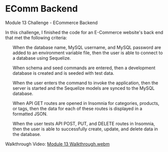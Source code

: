 # EComm Backend
Module 13 Challenge - ECommerce Backend

In this challenge, I finished the code for an E-Commerce website's back end that met the following criteria:
<ul>When the database name, MySQL username, and MySQL password are added to an environment variable file, then the user is able to connect to a database using Sequelize.</ul>
<ul>When schema and seed commands are entered, then a development database is created and is seeded with test data.</ul>
<ul>When the user enters the command to invoke the application, then the server is started and the Sequelize models are synced to the MySQL database.</ul>
<ul>When API GET routes are opened in Insomnia for categories, products, or tags, then the data for each of these routes is displayed in a formatted JSON.</ul>
<ul>When the user tests API POST, PUT, and DELETE routes in Insomnia, then the user is able to successfully create, update, and delete data in the database.</ul>

Walkthrough Video: [Module 13 Walkthrough.webm](https://github.com/JaredWoodcock/ecomm-backend/assets/144859311/7dcad214-9f35-4b5c-be88-cfac5bb979b4)
